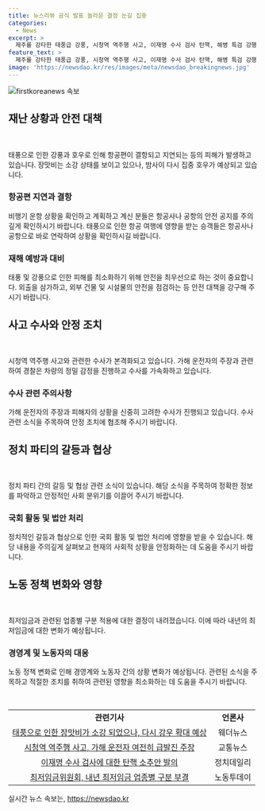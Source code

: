 ```yaml
---
title: 뉴스리뷰 공식 발표 놀라운 결정 눈길 집중
categories:
  - News
excerpt: >
  제주를 강타한 태풍급 강풍, 시청역 역주행 사고, 이재명 수사 검사 탄핵, 해병 특검 강행 등 다반면으로 뜨거운 이슈가 속출 중이다. 각종 사건과 정책에 관심이 쏠리고 있는 가운데, 민주당과 국민의힘이 대립하며 시정과 논의가 이뤄지고 있다. 현재의 시선 집중 이슈를 정확하고 빠르게 전달할 수 있는 포괄적인 기사를 기대해볼 수 있다.
feature_text: >
  제주를 강타한 태풍급 강풍, 시청역 역주행 사고, 이재명 수사 검사 탄핵, 해병 특검 강행 등 다반면으로 뜨거운 이슈가 속출 중이다. 각종 사건과 정책에 관심이 쏠리고 있는 가운데, 민주당과 국민의힘이 대립하며 시정과 논의가 이뤄지고 있다. 현재의 시선 집중 이슈를 정확하고 빠르게 전달할 수 있는 포괄적인 기사를 기대해볼 수 있다.
image: 'https://newsdao.kr/res/images/meta/newsdao_breakingnews.jpg'
---
```


<p><img src="https://newsdao.kr/res/images/meta/newsdao_breakingnews.jpg" alt="firstkoreanews 속보" /></p>

<h2 data-ke-size="size26">재난 상황과 안전 대책</h2>

<p data-ke-size="size16">&nbsp;</p>

<p>태풍으로 인한 강풍과 호우로 인해 항공편이 결항되고 지연되는 등의 피해가 발생하고 있습니다. 장맛비는 소강 상태를 보이고 있으나, 밤사이 다시 집중 호우가 예상되고 있습니다.</p>

<h3>항공편 지연과 결항</h3>

<p>비행기 운항 상황을 확인하고 계획하고 계신 분들은 항공사나 공항의 안전 공지를 주의깊게 확인하시기 바랍니다.
태풍으로 인한 항공 여행에 영향을 받는 승객들은 항공사나 공항으로 바로 연락하여 상황을 확인하시길 바랍니다.</p>

<h3>재해 예방과 대비</h3>

<p>태풍 및 강풍으로 인한 피해를 최소화하기 위해 안전을 최우선으로 하는 것이 중요합니다. 외출을 삼가하고, 외부 건물 및 시설물의 안전을 점검하는 등 안전 대책을 강구해 주시기 바랍니다.</p>

<h2 data-ke-size="size26">사고 수사와 안정 조치</h2>

<p data-ke-size="size16">&nbsp;</p>

<p>시청역 역주행 사고와 관련한 수사가 본격화되고 있습니다. 가해 운전자의 주장과 관련하여 경찰은 차량의 정밀 감정을 진행하고 수사를 가속화하고 있습니다.</p>

<h3>수사 관련 주의사항</h3>

<p>가해 운전자의 주장과 피해자의 상황을 신중히 고려한 수사가 진행되고 있습니다. 수사 관련 소식을 주목하여 안정 조치에 협조해 주시기 바랍니다.</p>

<h2 data-ke-size="size26">정치 파티의 갈등과 협상</h2>

<p data-ke-size="size16">&nbsp;</p>

<p>정치 파티 간의 갈등 및 협상 관련 소식이 있습니다. 해당 소식을 주목하여 정확한 정보를 파악하고 안정적인 사회 분위기를 이끌어 주시기 바랍니다.</p>

<h3>국회 활동 및 법안 처리</h3>

<p>정치적인 갈등과 협상으로 인한 국회 활동 및 법안 처리에 영향을 받을 수 있습니다. 해당 내용을 주의깊게 살펴보고 현재의 사회적 상황을 안정화하는 데 도움을 주시기 바랍니다.</p>

<h2 data-ke-size="size26">노동 정책 변화와 영향</h2>

<p data-ke-size="size16">&nbsp;</p>

<p>최저임금과 관련된 업종별 구분 적용에 대한 결정이 내려졌습니다. 이에 따라 내년의 최저임금에 대한 변화가 예상됩니다.</p>

<h3>경영계 및 노동자의 대응</h3>

<p>노동 정책 변화로 인해 경영계와 노동자 간의 상황 변화가 예상됩니다. 관련된 소식을 주목하고 적절한 조치를 취하여 관련된 영향을 최소화하는 데 도움을 주시기 바랍니다.</p>

<p data-ke-size="size16">&nbsp;</p>

<table>
  <tbody>
    <tr>
      <td style="text-align: center; height: 17px;"><b>관련기사</b></td>
      <td style="text-align: center; height: 17px;"><b>언론사</b></td>
    </tr>
    <tr>
      <td style="text-align: center; height: 17px;"><a href="https://www.weathernews.co.kr/news/articleView.html?idxno=79250" target="_blank" rel="noopener">태풍으로 인한 장맛비가 소강 되었으나, 다시 강우 확대 예상</a></td>
      <td style="text-align: center; height: 17px;">웨더뉴스</td>
    </tr>
    <tr>
      <td style="text-align: center; height: 17px;"><a href="https://www.trafficnews.co.kr/news/articleView.html?idxno=55987" target="_blank" rel="noopener">시청역 역주행 사고, 가해 운전자 여전히 급발진 주장</a></td>
      <td style="text-align: center; height: 17px;">교통뉴스</td>
    </tr>
    <tr>
      <td style="text-align: center; height: 17px;"><a href="https://www.politicsdaily.co.kr/news/articleView.html?idxno=12345" target="_blank" rel="noopener">이재명 수사 검사에 대한 탄핵 소추안 발의</a></td>
      <td style="text-align: center; height: 17px;">정치데일리</td>
    </tr>
    <tr>
      <td style="text-align: center; height: 17px;"><a href="https://www.labortoday.co.kr/news/articleView.html?idxno=67890" target="_blank" rel="noopener">최저임금위원회, 내년 최저임금 업종별 구분 부결</a></td>
      <td style="text-align: center; height: 17px;">노동투데이</td>
    </tr>
  </tbody>
</table>

<p data-ke-size="size16"></p>
실시간 뉴스 속보는, <a href="https://newsdao.kr" rel="dofollow">https://newsdao.kr</a>


